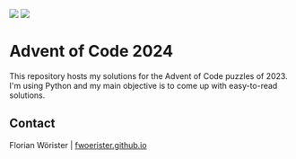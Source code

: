 ![](https://img.shields.io/badge/day%20📅-10-blue)
![](https://img.shields.io/badge/stars%20⭐-20-yellow)

# Advent of Code 2024

This repository hosts my solutions for the Advent of Code puzzles of 2023. I'm using Python and my main objective is to
come up with easy-to-read solutions.

## Contact

Florian Wörister | [fwoerister.github.io](https://fwoerister.github.io)
